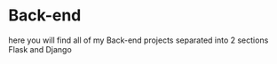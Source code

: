 # Back-end
here you will find all of my Back-end projects separated into 2 sections Flask and Django
